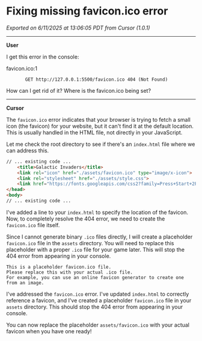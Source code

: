 # Fixing missing favicon.ico error
_Exported on 6/11/2025 at 13:06:05 PDT from Cursor (1.0.1)_

---

**User**

I get this error in the console:

favicon.ico:1 
            
            
           GET http://127.0.0.1:5500/favicon.ico 404 (Not Found)


How can I get rid of it?  Where is the favicon.ico being set?

---

**Cursor**

The `favicon.ico` error indicates that your browser is trying to fetch a small icon (the favicon) for your website, but it can't find it at the default location. This is usually handled in the HTML file, not directly in your JavaScript.

Let me check the root directory to see if there's an `index.html` file where we can address this.

```html
// ... existing code ...
    <title>Galactic Invaders</title>
    <link rel="icon" href="./assets/favicon.ico" type="image/x-icon">
    <link rel="stylesheet" href="./assets/style.css">
    <link href="https://fonts.googleapis.com/css2?family=Press+Start+2P&display=swap" rel="stylesheet">
</head>
<body>
// ... existing code ...
```

I've added a line to your `index.html` to specify the location of the favicon. Now, to completely resolve the 404 error, we need to create the `favicon.ico` file itself.

Since I cannot generate binary `.ico` files directly, I will create a placeholder `favicon.ico` file in the `assets` directory. You will need to replace this placeholder with a proper `.ico` file for your game later. This will stop the 404 error from appearing in your console.

```plaintext
This is a placeholder favicon.ico file.
Please replace this with your actual .ico file.
For example, you can use an online favicon generator to create one from an image.
```

I've addressed the `favicon.ico` error. I've updated `index.html` to correctly reference a favicon, and I've created a placeholder `favicon.ico` file in your `assets` directory. This should stop the 404 error from appearing in your console.

You can now replace the placeholder `assets/favicon.ico` with your actual favicon when you have one ready!

